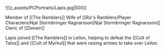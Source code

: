 ![[z_assets/PCPortraits/Lapis.jpg|500]]

Member of [[The Ramblers]]
Wife of [[Riz's Ramblers/Player Characters/Njal Stormbringer Ragnarsson|Njal Stormbringer Ragnarsson]]
Cleric of [[Deneir]]

Lapis joined [[The Ramblers]] in Leilon, helping to defeat the [[Cult of Talos]] and [[Cult of Myrkul]] that were raising armies to take over Leilon. 